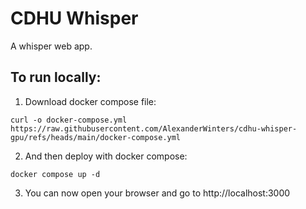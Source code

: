 # CDHU Whisper

A whisper web app. 

## To run locally:

1. Download docker compose file:
```
curl -o docker-compose.yml https://raw.githubusercontent.com/AlexanderWinters/cdhu-whisper-gpu/refs/heads/main/docker-compose.yml
```
2. And then deploy with docker compose:
```
docker compose up -d
```
3. You can now open your browser and go to http://localhost:3000

